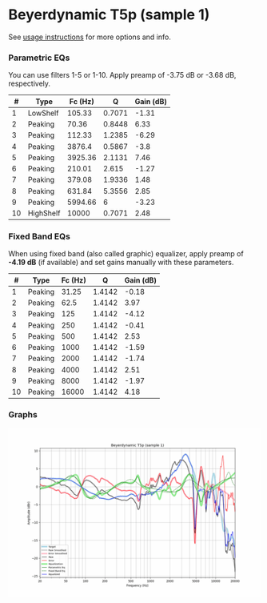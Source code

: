 # Beyerdynamic T5p (sample 1)
See [usage instructions](https://github.com/jaakkopasanen/AutoEq#usage) for more options and info.

### Parametric EQs
You can use filters 1-5 or 1-10. Apply preamp of -3.75 dB or -3.68 dB, respectively.

|   # | Type      |   Fc (Hz) |      Q |   Gain (dB) |
|-----|-----------|-----------|--------|-------------|
|   1 | LowShelf  |    105.33 | 0.7071 |       -1.31 |
|   2 | Peaking   |     70.36 | 0.8448 |        6.33 |
|   3 | Peaking   |    112.33 | 1.2385 |       -6.29 |
|   4 | Peaking   |   3876.4  | 0.5867 |       -3.8  |
|   5 | Peaking   |   3925.36 | 2.1131 |        7.46 |
|   6 | Peaking   |    210.01 | 2.615  |       -1.27 |
|   7 | Peaking   |    379.08 | 1.9336 |        1.48 |
|   8 | Peaking   |    631.84 | 5.3556 |        2.85 |
|   9 | Peaking   |   5994.66 | 6      |       -3.23 |
|  10 | HighShelf |  10000    | 0.7071 |        2.48 |

### Fixed Band EQs
When using fixed band (also called graphic) equalizer, apply preamp of **-4.19 dB** (if available) and set gains manually with these parameters.

|   # | Type    |   Fc (Hz) |      Q |   Gain (dB) |
|-----|---------|-----------|--------|-------------|
|   1 | Peaking |     31.25 | 1.4142 |       -0.18 |
|   2 | Peaking |     62.5  | 1.4142 |        3.97 |
|   3 | Peaking |    125    | 1.4142 |       -4.12 |
|   4 | Peaking |    250    | 1.4142 |       -0.41 |
|   5 | Peaking |    500    | 1.4142 |        2.53 |
|   6 | Peaking |   1000    | 1.4142 |       -1.59 |
|   7 | Peaking |   2000    | 1.4142 |       -1.74 |
|   8 | Peaking |   4000    | 1.4142 |        2.51 |
|   9 | Peaking |   8000    | 1.4142 |       -1.97 |
|  10 | Peaking |  16000    | 1.4142 |        4.18 |

### Graphs
![](./Beyerdynamic%20T5p%20(sample%201).png)
